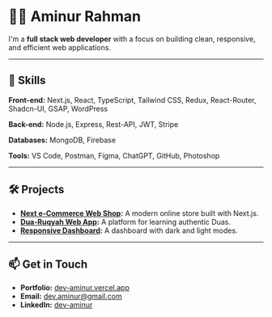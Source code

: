# 👨‍💻 Aminur Rahman

I'm a **full stack web developer** with a focus on building clean, responsive, and efficient web applications.

---

## 🔧 Skills

**Front-end:** 
Next.js, React, TypeScript, Tailwind CSS, Redux, React-Router, Shadcn-UI, GSAP, WordPress

**Back-end:**
Node.js, Express, Rest-API, JWT, Stripe

**Databases:** 
MongoDB, Firebase

**Tools:** 
VS Code, Postman, Figma, ChatGPT, GitHub, Photoshop

---

## 🛠️ Projects

- **[Next e-Commerce Web Shop](https://next-ecommerce-six-iota.vercel.app/):** A modern online store built with Next.js.
- **[Dua-Ruqyah Web App](https://dua-ruqyah-two.vercel.app/):** A platform for learning authentic Duas.
- **[Responsive Dashboard](https://reactdashbord.web.app/):** A dashboard with dark and light modes.

---

## 📫 Get in Touch

- **Portfolio:** [dev-aminur.vercel.app](https://dev-aminur.vercel.app/)
- **Email:** dev.aminur@gmail.com
- **LinkedIn:** [dev-aminur](https://www.linkedin.com/in/dev-aminur/)
